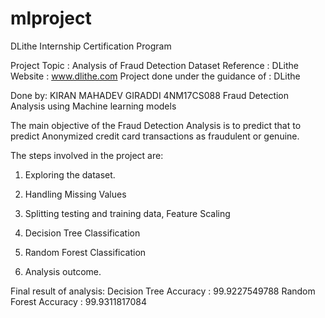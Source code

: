 # mlproject
DLithe Internship Certification Program
 
Project Topic : Analysis of Fraud Detection Dataset
Reference : DLithe  
Website : www.dlithe.com
Project done under the guidance of : DLithe

Done by: KIRAN MAHADEV GIRADDI 4NM17CS088
Fraud Detection Analysis using Machine learning models

The main objective of the Fraud Detection Analysis is to predict that to predict Anonymized credit card transactions as fraudulent or genuine.


The steps involved in the project are:

1. Exploring the dataset.

2. Handling Missing Values

3. Splitting testing and training data, Feature Scaling

4. Decision Tree Classification

5. Random Forest Classification

6. Analysis outcome.

Final result of analysis:
Decision Tree Accuracy : 99.9227549788
Random Forest Accuracy : 99.9311817084
